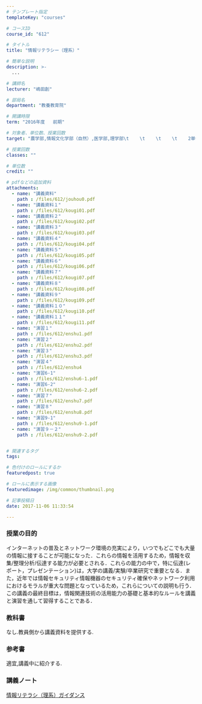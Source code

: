 ```yaml
---
# テンプレート指定
templateKey: "courses"

# コースID
course_id: "612"

# タイトル
title: "情報リテラシー（理系）"

# 簡単な説明
description: >-
  ...

# 講師名
lecturer: "嶋田創"

# 部局名
department: "教養教育院"

# 開講時限
term: "2016年度	前期"

# 対象者、単位数、授業回数
target: "農学部,情報文化学部（自然）,医学部,理学部\t    \t    \t    \t    2単位,週1回全15回"

# 授業回数
classes: ""

# 単位数
credit: ""

# pdfなどの追加資料
attachments: 
  - name: "講義資料" 
    path : /files/612/jouhou0.pdf
  - name: "講義資料１" 
    path : /files/612/kougi01.pdf
  - name: "講義資料２" 
    path : /files/612/kougi02.pdf
  - name: "講義資料３" 
    path : /files/612/kougi03.pdf
  - name: "講義資料４" 
    path : /files/612/kougi04.pdf
  - name: "講義資料５" 
    path : /files/612/kougi05.pdf
  - name: "講義資料６" 
    path : /files/612/kougi06.pdf
  - name: "講義資料７" 
    path : /files/612/kougi07.pdf
  - name: "講義資料８" 
    path : /files/612/kougi08.pdf
  - name: "講義資料９" 
    path : /files/612/kougi09.pdf
  - name: "講義資料１０" 
    path : /files/612/kougi10.pdf
  - name: "講義資料１１" 
    path : /files/612/kougi11.pdf
  - name: "演習１" 
    path : /files/612/enshu1.pdf
  - name: "演習２" 
    path : /files/612/enshu2.pdf
  - name: "演習３" 
    path : /files/612/enshu3.pdf
  - name: "演習４" 
    path : /files/612/enshu4
  - name: "演習6-1" 
    path : /files/612/enshu6-1.pdf
  - name: "演習6-2" 
    path : /files/612/enshu6-2.pdf
  - name: "演習７" 
    path : /files/612/enshu7.pdf
  - name: "演習８" 
    path : /files/612/enshu8.pdf
  - name: "演習9-1" 
    path : /files/612/enshu9-1.pdf
  - name: "演習９－２" 
    path : /files/612/enshu9-2.pdf


# 関連するタグ
tags:

# 色付けのロールにするか
featuredpost: true

# ロールに表示する画像
featuredimage: /img/common/thumbnail.png

# 記事投稿日
date: 2017-11-06 11:33:54

---
```




  
### 授業の目的  
インターネットの普及とネットワーク環境の充実により，いつでもどこでも大量の情報に接することが可能になった．これらの情報を活用するため，情報を収集/整理分析/伝達する能力が必要とされる．これらの能力の中で，特に伝達(レポート，プレゼンテーション)は，大学の講義/実験/卒業研究で重要となる．また，近年では情報セキュリティ情報機器のセキュリティ確保やネットワーク利用におけるモラルが重大な問題となっているため，これらについての説明も行う．この講義の最終目標は，情報関連技術の活用能力の基礎と基本的なルールを講義と演習を通して習得することである．  
### 教科書  
なし.教員側から講義資料を提供する.  
### 参考書  
適宜,講義中に紹介する.

  
### 講義ノート  

[情報リテラシ（理系）ガイダンス](/files/612/jouhou0.pdf) 


